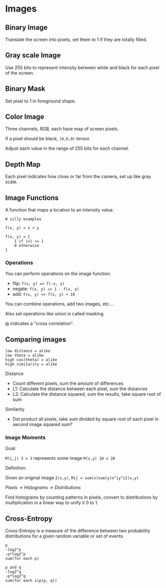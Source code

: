 # Images

## Binary Image

Translate the screen into pixels, set them to 1 if they are totally filled.

## Gray scale Image

Use 255 bits to represent intensity between white and black for each pixel of
the screen.

## Binary Mask

Set pixel to 1 in foreground shape.

## Color Image

Three channels, RGB, each have map of screen pixels.

If a pixel should be black, `(0,0,0)` tensor.

Adjust each value in the range of 255 bits for each channel.

## Depth Map

Each pixel indicates how close or far from the camera, set up like gray scale.

## Image Functions

A function that maps a location to an intensity value.

```
# silly examples

f(x, y) = x + y

f(x, y) = {
    1 if |x| <= 1
    0 otherwise
}
```

### Operations

You can perform operations on the image function.

- flip: `f(x, y) => f(-x, y)`
- negate: `f(x, y) => 1 - f(x, y)`
- add: `f(x, y) => f(x, y) + 10`

You can combine operations, add two images, etc....

Also set operations like union is called masking.

`⨂` indicates a "cross correlation".

## Comparing images

```
low distance = alike
low theta = alike
high cos(theta) = alike
high similarity = alike
```

Distance

- Count different pixels, sum the amount of differences
- L1: Calculate the distance between each pixel, sum the distances
- L2: Calculate the distance squared, sum the results, take square root of sum

Similarity

- Dot product all pixels, take sum divided by square root of each pixel in
  second image squared sum?

### Image Moments

Goal:

`M(i,j) 3 x 3` represents some image `M(x,y) 20 x 20`

Definition:

Given an original image `I(x,y)`, `Mij = sum(x)sum(y)x^iy^iI(x,y)`

_Pixels -> Histograms -> Distributions_

Find histograms by counting patterns in pixels, convert to distributions by
multiplication in a linear way to unify it 0 to 1.

## Cross-Entropy

Cross-Entropy is a measure of the difference between two probability
distributions for a given random variable or set of events.

```
p
-log2^p
-p*log2^p
sum(for each p)

p and q
-log2^q
-p*log2^q
sum(for each zip(p, q))
```
